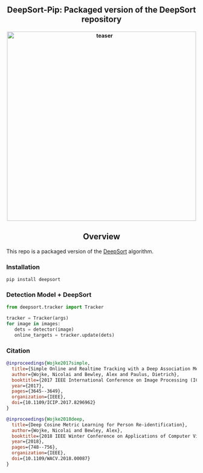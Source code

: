 <div align="center">
<h2>
  DeepSort-Pip: Packaged version of the DeepSort repository  
</h2>
<h4>
    <img width="500" alt="teaser" src="doc/uav_video.gif">
</h4>
</div>

## <div align="center">Overview</div>

This repo is a packaged version of the [DeepSort](https://github.com/nwojke/deep_sort) algorithm.
### Installation
```
pip install deepsort
```

### Detection Model + DeepSort 
```python
from deepsort.tracker import Tracker

tracker = Tracker(args)
for image in images:
   dets = detector(image)
   online_targets = tracker.update(dets)
```
### Citation
```bibtex
@inproceedings{Wojke2017simple,
  title={Simple Online and Realtime Tracking with a Deep Association Metric},
  author={Wojke, Nicolai and Bewley, Alex and Paulus, Dietrich},
  booktitle={2017 IEEE International Conference on Image Processing (ICIP)},
  year={2017},
  pages={3645--3649},
  organization={IEEE},
  doi={10.1109/ICIP.2017.8296962}
}

@inproceedings{Wojke2018deep,
  title={Deep Cosine Metric Learning for Person Re-identification},
  author={Wojke, Nicolai and Bewley, Alex},
  booktitle={2018 IEEE Winter Conference on Applications of Computer Vision (WACV)},
  year={2018},
  pages={748--756},
  organization={IEEE},
  doi={10.1109/WACV.2018.00087}
}
```
